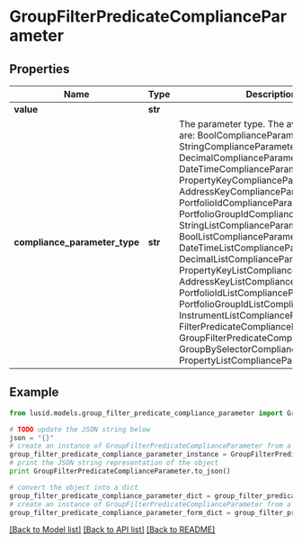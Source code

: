 # GroupFilterPredicateComplianceParameter


## Properties
Name | Type | Description | Notes
------------ | ------------- | ------------- | -------------
**value** | **str** |  | 
**compliance_parameter_type** | **str** | The parameter type. The available values are: BoolComplianceParameter, StringComplianceParameter, DecimalComplianceParameter, DateTimeComplianceParameter, PropertyKeyComplianceParameter, AddressKeyComplianceParameter, PortfolioIdComplianceParameter, PortfolioGroupIdComplianceParameter, StringListComplianceParameter, BoolListComplianceParameter, DateTimeListComplianceParameter, DecimalListComplianceParameter, PropertyKeyListComplianceParameter, AddressKeyListComplianceParameter, PortfolioIdListComplianceParameter, PortfolioGroupIdListComplianceParameter, InstrumentListComplianceParameter, FilterPredicateComplianceParameter, GroupFilterPredicateComplianceParameter, GroupBySelectorComplianceParameter, PropertyListComplianceParameter | 

## Example

```python
from lusid.models.group_filter_predicate_compliance_parameter import GroupFilterPredicateComplianceParameter

# TODO update the JSON string below
json = "{}"
# create an instance of GroupFilterPredicateComplianceParameter from a JSON string
group_filter_predicate_compliance_parameter_instance = GroupFilterPredicateComplianceParameter.from_json(json)
# print the JSON string representation of the object
print GroupFilterPredicateComplianceParameter.to_json()

# convert the object into a dict
group_filter_predicate_compliance_parameter_dict = group_filter_predicate_compliance_parameter_instance.to_dict()
# create an instance of GroupFilterPredicateComplianceParameter from a dict
group_filter_predicate_compliance_parameter_form_dict = group_filter_predicate_compliance_parameter.from_dict(group_filter_predicate_compliance_parameter_dict)
```
[[Back to Model list]](../README.md#documentation-for-models) [[Back to API list]](../README.md#documentation-for-api-endpoints) [[Back to README]](../README.md)


